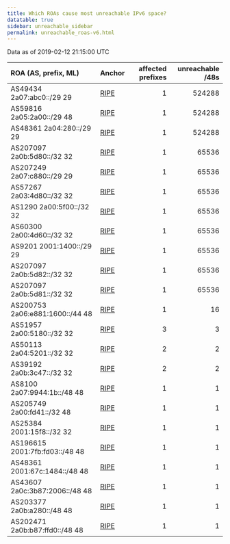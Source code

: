 ```yaml
---
title: Which ROAs cause most unreachable IPv6 space?
datatable: true
sidebar: unreachable_sidebar
permalink: unreachable_roas-v6.html
---
```


Data as of 2019-02-12 21:15:00 UTC


<div class="datatable-begin"></div>

| ROA (AS, prefix, ML)            | Anchor                                         |   affected prefixes |   unreachable /48s |
|:--------------------------------|:-----------------------------------------------|--------------------:|-------------------:|
| AS49434 2a07:abc0::/29 29       | [RIPE](unreachable_RIPE_NCC_RPKI_Root-v6.html) |                   1 |             524288 |
| AS59816 2a05:2a00::/29 48       | [RIPE](unreachable_RIPE_NCC_RPKI_Root-v6.html) |                   1 |             524288 |
| AS48361 2a04:280::/29 29        | [RIPE](unreachable_RIPE_NCC_RPKI_Root-v6.html) |                   1 |             524288 |
| AS207097 2a0b:5d80::/32 32      | [RIPE](unreachable_RIPE_NCC_RPKI_Root-v6.html) |                   1 |              65536 |
| AS207249 2a07:c880::/29 29      | [RIPE](unreachable_RIPE_NCC_RPKI_Root-v6.html) |                   1 |              65536 |
| AS57267 2a03:4d80::/32 32       | [RIPE](unreachable_RIPE_NCC_RPKI_Root-v6.html) |                   1 |              65536 |
| AS1290 2a00:5f00::/32 32        | [RIPE](unreachable_RIPE_NCC_RPKI_Root-v6.html) |                   1 |              65536 |
| AS60300 2a00:4d60::/32 32       | [RIPE](unreachable_RIPE_NCC_RPKI_Root-v6.html) |                   1 |              65536 |
| AS9201 2001:1400::/29 29        | [RIPE](unreachable_RIPE_NCC_RPKI_Root-v6.html) |                   1 |              65536 |
| AS207097 2a0b:5d82::/32 32      | [RIPE](unreachable_RIPE_NCC_RPKI_Root-v6.html) |                   1 |              65536 |
| AS207097 2a0b:5d81::/32 32      | [RIPE](unreachable_RIPE_NCC_RPKI_Root-v6.html) |                   1 |              65536 |
| AS200753 2a06:e881:1600::/44 48 | [RIPE](unreachable_RIPE_NCC_RPKI_Root-v6.html) |                   1 |                 16 |
| AS51957 2a00:5180::/32 32       | [RIPE](unreachable_RIPE_NCC_RPKI_Root-v6.html) |                   3 |                  3 |
| AS50113 2a04:5201::/32 32       | [RIPE](unreachable_RIPE_NCC_RPKI_Root-v6.html) |                   2 |                  2 |
| AS39192 2a0b:3c47::/32 32       | [RIPE](unreachable_RIPE_NCC_RPKI_Root-v6.html) |                   2 |                  2 |
| AS8100 2a07:9944:1b::/48 48     | [RIPE](unreachable_RIPE_NCC_RPKI_Root-v6.html) |                   1 |                  1 |
| AS205749 2a00:fd41::/32 48      | [RIPE](unreachable_RIPE_NCC_RPKI_Root-v6.html) |                   1 |                  1 |
| AS25384 2001:15f8::/32 32       | [RIPE](unreachable_RIPE_NCC_RPKI_Root-v6.html) |                   1 |                  1 |
| AS196615 2001:7fb:fd03::/48 48  | [RIPE](unreachable_RIPE_NCC_RPKI_Root-v6.html) |                   1 |                  1 |
| AS48361 2001:67c:1484::/48 48   | [RIPE](unreachable_RIPE_NCC_RPKI_Root-v6.html) |                   1 |                  1 |
| AS43607 2a0c:3b87:2006::/48 48  | [RIPE](unreachable_RIPE_NCC_RPKI_Root-v6.html) |                   1 |                  1 |
| AS203377 2a0b:a280::/48 48      | [RIPE](unreachable_RIPE_NCC_RPKI_Root-v6.html) |                   1 |                  1 |
| AS202471 2a0b:b87:ffd0::/48 48  | [RIPE](unreachable_RIPE_NCC_RPKI_Root-v6.html) |                   1 |                  1 |

<div class="datatable-end"></div>